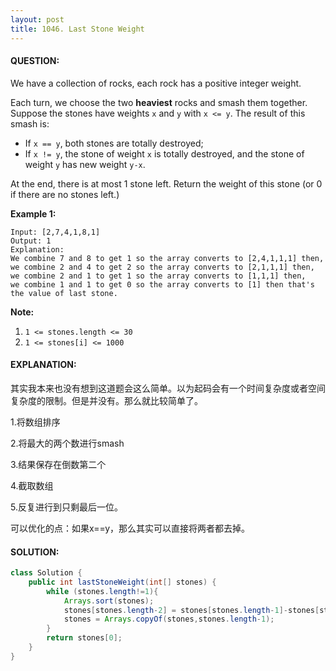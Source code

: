 ```yaml
---
layout: post
title: 1046. Last Stone Weight
---
```


#### QUESTION:

We have a collection of rocks, each rock has a positive integer weight.

Each turn, we choose the two **heaviest** rocks and smash them together.  Suppose the stones have weights `x` and `y` with `x <= y`.  The result of this smash is:

- If `x == y`, both stones are totally destroyed;
- If `x != y`, the stone of weight `x` is totally destroyed, and the stone of weight `y` has new weight `y-x`.

At the end, there is at most 1 stone left.  Return the weight of this stone (or 0 if there are no stones left.)

**Example 1:**

```
Input: [2,7,4,1,8,1]
Output: 1
Explanation: 
We combine 7 and 8 to get 1 so the array converts to [2,4,1,1,1] then,
we combine 2 and 4 to get 2 so the array converts to [2,1,1,1] then,
we combine 2 and 1 to get 1 so the array converts to [1,1,1] then,
we combine 1 and 1 to get 0 so the array converts to [1] then that's the value of last stone.
```

**Note:**

1. `1 <= stones.length <= 30`
2. `1 <= stones[i] <= 1000`

#### EXPLANATION:

其实我本来也没有想到这道题会这么简单。以为起码会有一个时间复杂度或者空间复杂度的限制。但是并没有。那么就比较简单了。

1.将数组排序

2.将最大的两个数进行smash

3.结果保存在倒数第二个

4.截取数组

5.反复进行到只剩最后一位。

可以优化的点：如果x==y，那么其实可以直接将两者都去掉。

#### SOLUTION:

```java
class Solution {
    public int lastStoneWeight(int[] stones) {
        while (stones.length!=1){
            Arrays.sort(stones);
            stones[stones.length-2] = stones[stones.length-1]-stones[stones.length-2];
            stones = Arrays.copyOf(stones,stones.length-1);
        }
        return stones[0];
    }
}
```

